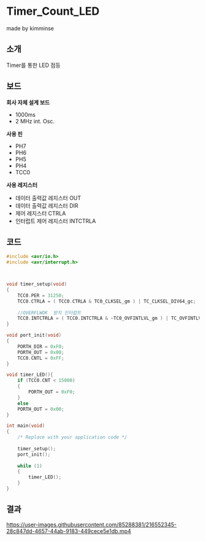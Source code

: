 # Timer_Count_LED

made by kimminse

## 소개

Timer를 통한 LED 점등

## 보드
**회사 자체 설계 보드**
- 1000ms
- 2 MHz int. Osc.

**사용 핀**
- PH7
- PH6
- PH5
- PH4
- TCC0

**사용 레지스터**
- 데이터 출력값 레지스터 OUT
- 데이터 출력값 레지스터 DIR
- 제어 레지스터 CTRLA
- 인터럽트 제어 레지스터 INTCTRLA

## 코드

```C
#include <avr/io.h>
#include <avr/interrupt.h>



void timer_setup(void)
{
	TCC0.PER = 31250;
	TCC0.CTRLA = ( TCC0.CTRLA & TC0_CLKSEL_gm ) | TC_CLKSEL_DIV64_gc;
	
	//OVERFLWOK  방지 인터럽트
	TCC0.INTCTRLA = ( TCC0.INTCTRLA & ~TC0_OVFINTLVL_gm ) | TC_OVFINTLVL_MED_gc;
}

void port_init(void)
{
	PORTH_DIR = 0xF0;
	PORTH_OUT = 0x00;
	TCC0.CNTL = 0xFF;
}

void timer_LED(){
	if (TCC0.CNT < 15000)
	{
		PORTH_OUT = 0xF0;
	}
	else
	PORTH_OUT = 0x00;
}

int main(void)
{
	/* Replace with your application code */
	
	timer_setup();
	port_init();
	
	while (1)
	{
		timer_LED();
	}
}
```
## 결과
https://user-images.githubusercontent.com/85288381/216552345-28c847dd-4657-44ab-9183-449cece5e1db.mp4
